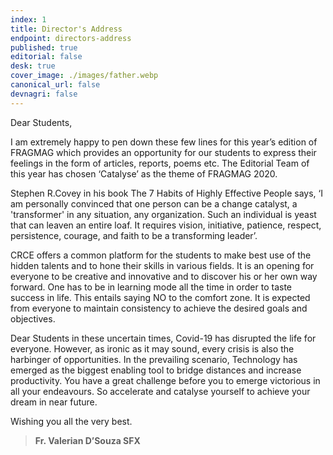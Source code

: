 ```yaml
---
index: 1
title: Director's Address
endpoint: directors-address
published: true
editorial: false
desk: true
cover_image: ./images/father.webp
canonical_url: false
devnagri: false
---
```


Dear Students,

I am extremely happy to pen down these few lines for this year’s edition of FRAGMAG which provides an opportunity for our students to express their feelings in the form of articles, reports, poems etc. The Editorial Team of this year has chosen ‘Catalyse’ as the theme of FRAGMAG 2020.

Stephen R.Covey in his book The 7 Habits of Highly Effective People says, ‘I am personally convinced that one person can be a change catalyst, a 'transformer' in any situation, any organization. Such an individual is yeast that can leaven an entire loaf. It requires vision, initiative, patience, respect, persistence, courage, and faith to be a transforming leader’.

CRCE offers a common platform for the students to make best use of the hidden talents and to hone their skills in various fields. It is an opening for everyone to be creative and innovative and to discover his or her own way forward. One has to be in learning mode all the time in order to taste success in life. This entails saying NO to the comfort zone. It is expected from everyone to maintain consistency to achieve the desired goals and objectives.

Dear Students in these uncertain times, Covid-19 has disrupted the life for everyone. However, as ironic as it may sound, every crisis is also the harbinger of opportunities. In the prevailing scenario, Technology has emerged as the biggest enabling tool to bridge distances and increase productivity. You have a great challenge before you to emerge victorious in all your endeavours. So accelerate and catalyse yourself to achieve your dream in near future.

Wishing you all the very best.

> **Fr. Valerian D’Souza SFX**
